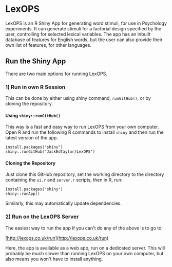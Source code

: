 # LexOPS
LexOPS is an R Shiny App for generating word stimuli, for use in Psychology experiments. It can generate stimuli for a factorial design specified by the user, controlling for selected lexical variables. The app has an inbuilt database of features for English words, but the user can also provide their own list of features, for other languages.

## Run the Shiny App

There are two main options for running LexOPS.

### 1) Run in own R Session

This can be done by either using shiny command, `runGitHub()`, or by cloning the repository.

#### Using `shiny::runGitHub()`

This way is a fast and easy way to run LexOPS from your own computer. Open R and run the following R commands to install `shiny` and then run the latest version of the app.

```
install.packages("shiny")
shiny::runGitHub("JackEdTaylor/LexOPS")
```

#### Cloning the Repository

Just clone this GitHub repository, set the working directory to the directory containing the `ui.r` and `server.r` scripts, then in R, run:

```
install.packages("shiny")
shiny::runApp()
```

Similarly, this may automatically update dependencies.

### 2) Run on the LexOPS Server

The easiest way to run the app if you can't do any of the above is to go to:

[http://lexops.co.uk/run](http://lexops.co.uk/run)

Here, the app is available as a web app, run on a dedicated server. This will probably be much slower than running LexOPS on your own computer, but also means you won't have to install anything.
